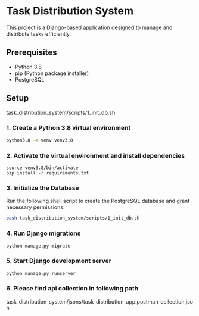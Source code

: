 # Task Distribution System

This project is a Django-based application designed to manage and distribute tasks efficiently.

## Prerequisites

- Python 3.8
- pip (Python package installer)
- PostgreSQL

## Setup

task_distribution_system/scripts/1_init_db.sh

### 1. Create a Python 3.8 virtual environment

```bash
python3.8 -m venv venv3.8
```

### 2. Activate the virtual environment and install dependencies

```
source venv3.8/bin/activate
pip install -r requirements.txt
```

### 3. Initialize the Database

Run the following shell script to create the PostgreSQL database and grant necessary permissions:

```bash
bash task_distribution_system/scripts/1_init_db.sh
```

### 4. Run Django migrations

```bash
python manage.py migrate
```

### 5. Start Django development server

```bash
python manage.py runserver
```

### 6. Please find api collection in following path

task_distribution_system/jsons/task_distribution_app.postman_collection.json